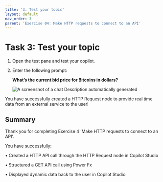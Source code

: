 ```yaml
---
title: '3. Test your topic'
layout: default
nav_order: 3
parent: 'Exercise 04: Make HTTP requests to connect to an API'
---
```


# Task 3: Test your topic

1.	Open the test pane and test your copilot.

2.  Enter the following prompt:

	**What’s the current bid price for Bitcoins in dollars?**

    ![A screenshot of a chat Description automatically generated](../../media/9e7cef64cb0273d01ff6696a58628ba.gif)

You have successfully created a HTTP Request node to provide real time data from an external service to the user!



## Summary

Thank you for completing Exercise 4 ‘Make HTTP requests to connect to an API’. 
  
   You have successfully:

   •	Created a HTTP API call through the HTTP Request node in Copilot Studio

   •	Structured a GET API call using Power Fx

   •	Displayed dynamic data back to the user in Copilot Studio
